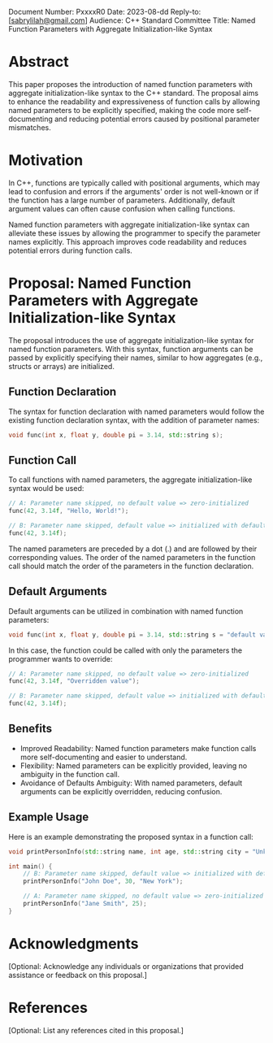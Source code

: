 Document Number: PxxxxR0
Date: 2023-08-dd
Reply-to: [sabrylilah@gmail.com]
Audience: C++ Standard Committee
Title: Named Function Parameters with Aggregate Initialization-like Syntax

# Abstract
This paper proposes the introduction of named function parameters with aggregate initialization-like syntax to the C++ standard. The proposal aims to enhance the readability and expressiveness of function calls by allowing named parameters to be explicitly specified, making the code more self-documenting and reducing potential errors caused by positional parameter mismatches.

# Motivation
In C++, functions are typically called with positional arguments, which may lead to confusion and errors if the arguments' order is not well-known or if the function has a large number of parameters. Additionally, default argument values can often cause confusion when calling functions.

Named function parameters with aggregate initialization-like syntax can alleviate these issues by allowing the programmer to specify the parameter names explicitly. This approach improves code readability and reduces potential errors during function calls.

# Proposal: Named Function Parameters with Aggregate Initialization-like Syntax
The proposal introduces the use of aggregate initialization-like syntax for named function parameters. With this syntax, function arguments can be passed by explicitly specifying their names, similar to how aggregates (e.g., structs or arrays) are initialized.

## Function Declaration
The syntax for function declaration with named parameters would follow the existing function declaration syntax, with the addition of parameter names:

```cpp
void func(int x, float y, double pi = 3.14, std::string s);
```
## Function Call
To call functions with named parameters, the aggregate initialization-like syntax would be used:

```cpp
// A: Parameter name skipped, no default value => zero-initialized
func(42, 3.14f, "Hello, World!");

// B: Parameter name skipped, default value => initialized with default value
func(42, 3.14f);
```

The named parameters are preceded by a dot (.) and are followed by their corresponding values. The order of the named parameters in the function call should match the order of the parameters in the function declaration.

## Default Arguments
Default arguments can be utilized in combination with named function parameters:

```cpp
void func(int x, float y, double pi = 3.14, std::string s = "default value");
```

In this case, the function could be called with only the parameters the programmer wants to override:

```cpp
// A: Parameter name skipped, no default value => zero-initialized
func(42, 3.14f, "Overridden value");

// B: Parameter name skipped, default value => initialized with default value
func(42, 3.14f);
```

## Benefits
- Improved Readability: Named function parameters make function calls more self-documenting and easier to understand.
- Flexibility: Named parameters can be explicitly provided, leaving no ambiguity in the function call.
- Avoidance of Defaults Ambiguity: With named parameters, default arguments can be explicitly overridden, reducing confusion.

## Example Usage
Here is an example demonstrating the proposed syntax in a function call:

```cpp
void printPersonInfo(std::string name, int age, std::string city = "Unknown");

int main() {
    // B: Parameter name skipped, default value => initialized with default value
    printPersonInfo("John Doe", 30, "New York");

    // A: Parameter name skipped, no default value => zero-initialized
    printPersonInfo("Jane Smith", 25);
}
```

# Acknowledgments
[Optional: Acknowledge any individuals or organizations that provided assistance or feedback on this proposal.]

# References
[Optional: List any references cited in this proposal.]
